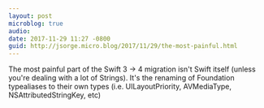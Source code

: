 ```yaml
---
layout: post
microblog: true
audio: 
date: 2017-11-29 11:27 -0800
guid: http://jsorge.micro.blog/2017/11/29/the-most-painful.html
---
```

The most painful part of the Swift 3 -> 4 migration isn't Swift itself (unless you're dealing with a lot of Strings). It's the renaming of Foundation typealiases to their own types (i.e. UILayoutPriority, AVMediaType, NSAttributedStringKey, etc)
